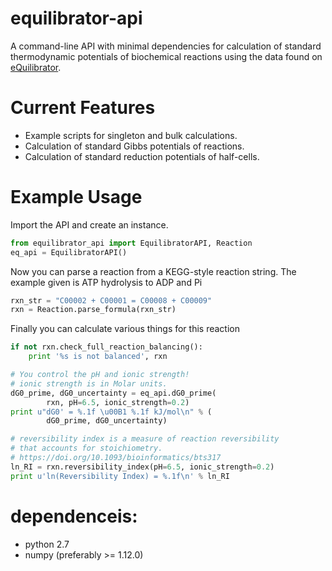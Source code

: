 # equilibrator-api

A command-line API with minimal dependencies for calculation of standard thermodynamic potentials of biochemical reactions using the data found on [eQuilibrator](http://equilibrator.weizmann.ac.il/). 

# Current Features 

* Example scripts for singleton and bulk calculations.
* Calculation of standard Gibbs potentials of reactions.
* Calculation of standard reduction potentials of half-cells.

# Example Usage

Import the API and create an instance.  

```python
from equilibrator_api import EquilibratorAPI, Reaction
eq_api = EquilibratorAPI()
```

Now you can parse a reaction from a KEGG-style reaction string. The example given is ATP hydrolysis to ADP and Pi

```python
rxn_str = "C00002 + C00001 = C00008 + C00009"
rxn = Reaction.parse_formula(rxn_str)
```

Finally you can calculate various things for this reaction

```python
if not rxn.check_full_reaction_balancing():
	print '%s is not balanced', rxn

# You control the pH and ionic strength!
# ionic strength is in Molar units.
dG0_prime, dG0_uncertainty = eq_api.dG0_prime(
        rxn, pH=6.5, ionic_strength=0.2) 
print u"dG0' = %.1f \u00B1 %.1f kJ/mol\n" % (
        dG0_prime, dG0_uncertainty)

# reversibility index is a measure of reaction reversibility
# that accounts for stoichiometry. 
# https://doi.org/10.1093/bioinformatics/bts317
ln_RI = rxn.reversibility_index(pH=6.5, ionic_strength=0.2)
print u'ln(Reversibility Index) = %.1f\n' % ln_RI
```

# dependenceis:
- python 2.7
- numpy (preferably >= 1.12.0)

